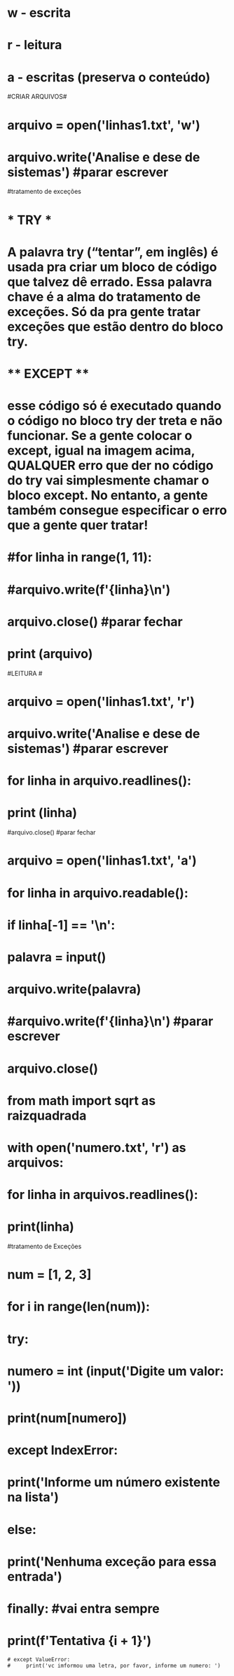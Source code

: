 # w - escrita
# r - leitura
# a - escritas (preserva o conteúdo)

#CRIAR ARQUIVOS#
# arquivo = open('linhas1.txt', 'w')
# arquivo.write('Analise e dese de sistemas') #parar escrever

#tratamento de exceções

#      * TRY *

# A palavra try (“tentar”, em inglês) é usada pra criar um bloco de código que talvez dê errado. Essa palavra chave é a alma do tratamento de exceções. Só da pra gente tratar exceções que estão dentro do bloco try.

# ** EXCEPT **

# esse código só é executado quando o código no bloco try der treta e não funcionar. Se a gente colocar o except, igual na imagem acima, QUALQUER erro que der no código do try vai simplesmente chamar o bloco except. No entanto, a gente também consegue especificar o erro que a gente quer tratar! 

# #for linha in range(1, 11):
#     #arquivo.write(f'{linha}\n')

# arquivo.close() #parar fechar 
# print (arquivo)

#LEITURA #
# arquivo = open('linhas1.txt', 'r')
# arquivo.write('Analise e dese de sistemas') #parar escrever
# for linha in arquivo.readlines():   
#     print (linha)

#arquivo.close() #parar fechar 

# arquivo = open('linhas1.txt', 'a')

# for linha in arquivo.readable():
#     if linha[-1] == '\n':
#         palavra = input()
#         arquivo.write(palavra)
#     #arquivo.write(f'{linha}\n') #parar escrever

# arquivo.close()

# from math import sqrt as raizquadrada

# with open('numero.txt', 'r') as arquivos:
#     for linha in arquivos.readlines():
#         print(linha)

#tratamento de Exceções

# num = [1, 2, 3]

# for i in range(len(num)):

#     try:
#         numero = int (input('Digite um valor: '))
#         print(num[numero])

#     except IndexError:
#         print('Informe um número existente na lista')
#     else:
#         print('Nenhuma exceção para essa entrada')
#     finally: #vai entra sempre
#         print(f'Tentativa {i + 1}')

    # except ValueError:
    #     print('vc imformou uma letra, por favor, informe um numero: ')
